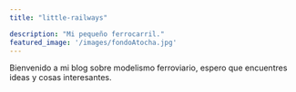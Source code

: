 ```yaml
---
title: "little-railways"

description: "Mi pequeño ferrocarril."
featured_image: '/images/fondoAtocha.jpg'
---
```

Bienvenido a mi blog sobre modelismo ferroviario, espero que encuentres ideas y cosas interesantes.
